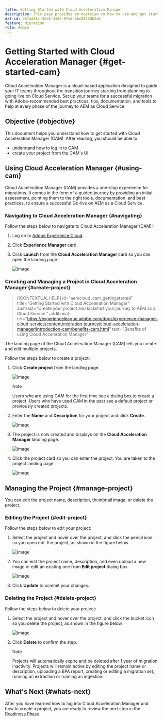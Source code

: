 ```yaml
---
title: Getting Started with Cloud Acceleration Manager
description: This page provides an overview on how to use and get started with Cloud Acceleration Manager.
exl-id: e2fad21c-3de6-4186-97c6-ebc84780b2e8
feature: Migration
role: Admin
---
```

# Getting Started with Cloud Acceleration Manager {#get-started-cam}

Cloud Acceleration Manager is a cloud-based application designed to guide your IT teams throughout the transition journey starting from planning to going live on Cloud Service. Set up your teams for a successful migration with Adobe-recommended best practices, tips, documentation, and tools to help at every phase of the journey to AEM as Cloud Service.

## Objective {#objective}

This document helps you understand how to get started with Cloud Acceleration Manager (CAM). After reading, you should be able to:

* understand how to log in to CAM 
* create your project from the CAM's UI

## Using Cloud Acceleration Manager {#using-cam}

Cloud Acceleration Manager (CAM) provides a one-stop experience for migrations. It comes in the form of a guided journey by providing an initial assessment, pointing them to the right tools, documentation, and best practices, to ensure a successful Go-live on AEM as a Cloud Service.

### Navigating to Cloud Acceleration Manager {#navigating}

Follow the steps below to navigate to Cloud Acceleration Manager (CAM):

1. Log on to [Adobe Experience Cloud](https://experience.adobe.com).

1. Click **Experience Manager** card.

1. Click **Launch** from the **Cloud Acceleration Manager** card so you can open the landing page.

    ![image](/help/journey-migration/cloud-acceleration-manager/assets/cam-1.png)

### Creating and Managing a Project in Cloud Acceleration Manager {#create-project}

>[!CONTEXTUALHELP]
>id="aemcloud_cam_gettingstarted"
>title="Getting Started with Cloud Acceleration Manager"
>abstract="Create your project and kickstart your journey to AEM as a Cloud Service."
>additional-url="https://experienceleague.adobe.com/docs/experience-manager-cloud-service/content/migration-journey/cloud-acceleration-manager/introduction-cam/benefits-cam.html" text="Benefits of using Cloud Acceleration Manager"

The landing page of the Cloud Acceleration Manager (CAM) lets you create and edit multiple projects.

Follow the steps below to create a project:

1. Click **Create project** from the landing page.

   ![image](/help/journey-migration/cloud-acceleration-manager/assets/cam-2.png)

   >[!NOTE]
   >Users who are using CAM for the first time see a dialog box to create a project. Users who have used CAM in the past see a default project or previously created projects.

1. Enter the **Name** and **Description** for your project and click **Create**.

   ![image](/help/journey-migration/cloud-acceleration-manager/assets/cam-3.png)

1. The project is now created and displays on the **Cloud Acceleration Manager** landing page.

   ![image](/help/journey-migration/cloud-acceleration-manager/assets/cam-landing.png)
   
1. Click the project card so you can enter the project. You are taken to the project landing page.

   ![image](/help/journey-migration/cloud-acceleration-manager/assets/cam-5.png)

## Managing the Project {#manage-project}

You can edit the project name, description, thumbnail image, or delete the project.

### Editing the Project {#edit-project}

Follow the steps below to edit your project:

1. Select the project and hover over the project, and click the pencil icon so you open edit the project, as shown in the figure below.

   ![image](/help/journey-migration/cloud-acceleration-manager/assets/cam-4.png)

1. You can edit the project name, description, and even upload a new image or edit an existing one from **Edit project** dialog box.

   ![image](/help/journey-migration/cloud-acceleration-manager/assets/cam-edit.png)

1. Click **Update** to commit your changes.

### Deleting the Project {#delete-project}

Follow the steps below to delete your project:

1. Select the project and hover over the project, and click the bucket icon so you delete the project, as shown in the figure below.

   ![image](/help/journey-migration/cloud-acceleration-manager/assets/cam-4.png)

1. Click **Delete** to confirm the step.

   >[!NOTE]
   >Projects will automatically expire and be deleted after 1 year of migration inactivity. Projects will remain active by editing the project name or description, uploading a BPA report, creating or editing a migration set, running an extraction or running an ingestion.


## What's Next {#whats-next}

After you have learned how to log into Cloud Acceleration Manager and how to create a project, you are ready to review the next step in the [Readiness Phase](https://experienceleague.adobe.com/docs/experience-manager-cloud-service/content/migration-journey/cloud-acceleration-manager/using-cam/cam-readiness-phase.html).
